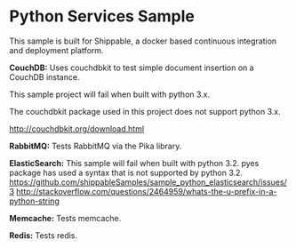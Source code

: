 Python Services Sample
=====================

This sample is built for Shippable, a docker based continuous integration and deployment platform.

**CouchDB:**
Uses couchdbkit to test simple document insertion on a CouchDB instance.

This sample project will fail when built with python 3.x. 

The couchdbkit package used in this project does not support python 3.x.

http://couchdbkit.org/download.html

**RabbitMQ:**
Tests RabbitMQ via the Pika library.

**ElasticSearch:**
This sample will fail when built with python 3.2. pyes package has used a syntax that is not supported by python 3.2. https://github.com/shippableSamples/sample_python_elasticsearch/issues/3 http://stackoverflow.com/questions/2464959/whats-the-u-prefix-in-a-python-string

**Memcache:**
Tests memcache.

**Redis:**
Tests redis.
